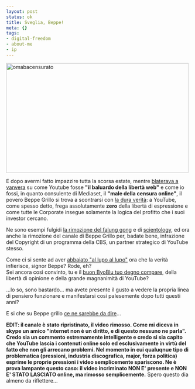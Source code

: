 ```yaml
--- 
layout: post
status: ok
title: Sveglia, Beppe!
meta: {}
tags: 
- digital-freedom
- about-me
- ip
---
```

<img src="http://fast.mgpf.it/2009/09/omabacensurato-498x300.jpg" alt="omabacensurato" title="omabacensurato" width="498" height="300" class="aligncenter size-medium wp-image-1604" />  
  
E dopo avermi fatto impazzire tutta la scorsa estate, mentre [blaterava a vanvera][3] su come Youtube fosse **"il baluardo della libertà web"** e come io fossi, in quanto consulente di Mediaset, il **"male della censura online"**, il povero Beppe Grillo si trova a scontrarsi con [la dura verità][4]: a YouTube, come spesso detto, frega assolutamente **zero** della libertà di espressione e come tutte le Corporate insegue solamente la logica del profitto che i suoi investor cercano.  
  
Ne sono esempi fulgidi [la rimozione del falung gong][1] e di [scientology][2], ed ora anche la rimozione del canale di Beppe Grillo per, badate bene, infrazione del Copyright di un programma della CBS, un partner strategico di YouTube stesso.  
  
Come ci si sente ad aver [abbaiato "al lupo al lupo"][4] ora che la verità infierisce, signor Beppe? Rode, eh?  
Sei ancora così convinto, tu e il [buon ByoBlu tuo degno compare][5], della libertà di opinione e della grande magnanimità di YouTube?  
  
...lo so, sono bastardo... ma avete presente il gusto a vedere la propria linea di pensiero funzionare e manifestarsi così palesemente dopo tutti questi anni?  
  
E si che su Beppe grillo [ce ne sarebbe da dire](http://www.lastknight.com/2008/01/30/il-lato-b-di-beppe-grillo/)...  
  
**EDIT: il canale è stato ripristinato, il video rimosso. Come mi diceva in skype un amico "internet non è un diritto, e di questo nessuno ne parla". Credo sia un commento estremamente intelligente e credo si sia capito che YouTube lascia i contenuti online solo ed esclusivamente in virtù del fatto che non gli arrecano problemi. Nel momento in cui qualuqnue tipo di problematica (pressioni, industria discografica, major, forza politica) esprime le proprie pressioni i video semplicemente spariscono. Ne è prova lampante questo caso: il video incriminato NON E' presente e NON E' STATO LASCIATO online, ma rimosso semplicemente.**  Spero questo dia almeno da riflettere...  
  
[1]: http://en.wikipedia.org/wiki/Censorship_by_Google#China
[2]: http://www.youtube.com/watch?v=NmgQHYChrPw
[3]: http://www.lastknight.com/2008/08/06/beppegrillo-e-wp-cache/
[4]: http://www.beppegrillo.it/2009/09/419_video_di_gr.html
[5]: http://www.byoblu.com/a7f8e423-2a4c-41c5-9106-6b554ad59de5/post.aspx 
